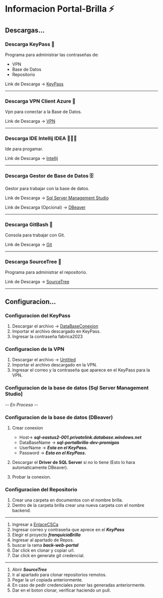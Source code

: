 # Informacion Portal-Brilla ⚡

## Descargas...
### Descarga KeyPass 🔐
Programa para administrar las contraseñas de:

+ VPN
+ Base de Datos
+ Repositorio

Link de Descarga ->  [KeyPass](https://keepass.info/download.html)

---

### Descarga VPN Client Azure 🔌
Vpn para conectar a la Base de Datos.
 
Link de Descarga -> [VPN](https://apps.microsoft.com/store/detail/cliente-vpn-de-azure/9NP355QT2SQB?hl=es-es&gl=es)

---

### Descarga IDE Intellij IDEA 👨🏻‍💻

Ide para progamar.

Link de Descarga -> [Intellij](https://www.jetbrains.com/idea/download/?section=mac)

---

### Descarga Gestor de Base de Datos 🗄️
Gestor para trabajar con la base de datos.

Link de Descarga -> [Sql Server Management Studio](https://learn.microsoft.com/en-us/sql/ssms/download-sql-server-management-studio-ssms?view=sql-server-ver16#download-ssms)

Link de Descarga (Opcional) -> [DBeaver](https://dbeaver.io/download/)

---

### Descarga GitBash 🗿
Consola para trabajar con Git.

Link de Descarga -> [Git](https://git-scm.com/downloads)

---

### Descarga SourceTree 📁
Programa para administrar el repositorio.

Link de Descarga -> [SourceTree](https://www.sourcetreeapp.com)

---

## Configuracion...

### Configuracion del KeyPass

1. Descargar el archivo -> [DataBaseConexion](https://drive.google.com/file/d/1EwspWX4sz7IIwYBspVnpH2K34is-weyJ/view)
2. Importar el archivo descargado en KeyPass.
3. Ingresar la contraseña fabrica2023


### Configuracion de la VPN
1. Descargar el archivo -> [Untitled](https://drive.google.com/file/d/18fazv5sZ-TuYNOOOAd1T8vPaYoF0_H-D/view)
2. Importar el archivo descargado en la VPN.
3. Ingresar el correo y la contraseña que aparece en el KeyPass para la VPN.
   
### Configuracion de la base de datos (Sql Server Management Studio]

*-- En Proceso --*

### Configuracion de la base de datos (DBeaver)
1. Crear conexion
   - Host-> ***sql-eastus2-001.privatelink.database.windows.net***
   - DataBaseName -> ***sql-portalbrilla-dev-promigas***
   - UserName -> ***Esta en el KeyPass.***
   - Password -> ***Esta en el KeyPass.***
  
2. Descargar el **Driver de SQL Server** si no lo tiene (Esto lo hara automaticamente DBeaver).
3. Probar la conexion.

### Configuracion del Repositorio
1. Crear una carpeta en documentos con el nombre brilla.
2. Dentro de la carpeta brilla crear una nueva carpeta con el nombre backend.

---
 
1. Ingresar a [EnlaceCSCa](https://dev.azure.com/EnlaceCSC/)
2. Ingresar correo y contraseña que aprece en el ***KeyPass***
3. Elegir el proyecto ***franquiciaBrilla***
4. Ingresar al apartado de Repos.
5. buscar la rama ***back-web-portal***
6. Dar click en clonar y copiar url.
7. Dar click en generate git credencial.

---

1. Abrir ***SourceTree***
2. Ir al apartado para clonar repositorios remotos.
3. Pegar la url copiada anteriormente.
4. En caso de pedir credenciales poner las generadas anteriormente.
5. Dar en el boton clonar, verificar haciendo un pull. 
